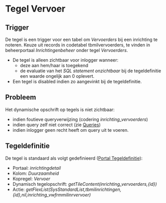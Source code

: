 # Tegel Vervoer

## Trigger

De tegel is een trigger voor een tabel om *Vervoerders* bij een inrichting te noteren. Keuze uit records in codetabel tbmilvervoerders, te vinden in beheerportaal *Inrichtingenbeheer* onder tegel *Vervoerders*.

* De tegel is alleen zichtbaar voor inlogger wanneer:
  * deze aan hem/haar is toegekend
  * de evaluatie van het *SQL statement onzichtbaar* bij de tegeldefinitie een waarde ongelijk aan 0 oplevert.
* Een tegel is disabled indien zo aangevinkt bij de tegeldefinitie.

## Probleem

Het dynamische opschrift op tegels is niet zichtbaar:

* indien foutieve queryverwijzing (codering *inrichting_vervoerders*)
* indien query zelf niet correct (zie [Queries](../../../instellen_inrichten/queries.md))
* indien inlogger geen recht heeft om query uit te voeren.

## Tegeldefinitie

De tegel is standaard als volgt gedefinieerd ([Portal Tegeldefinitie](../../../instellen_inrichten/portaldefinitie/portal_tegel.md)):

* Portaal: *inrichtingdetail*
* Kolom: *Duurzaamheid*
* Kopregel: *Vervoer*
* Dynamisch tegelopschrift: *getTileContent(inrichting_vervoerders,{id})*
* Actie: *getFlexList(SysStandardList,tbmilinrichtingen,{id},nil,inrichting_vwfrmmilinrvervoer)*
